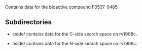Contains data for the bioactive compound F0537-0485.

## Subdirectories

- cside/ contains data for the C-side search space on rv1908c.

- nside/ contains data for the N-side search space on rv1908c.

